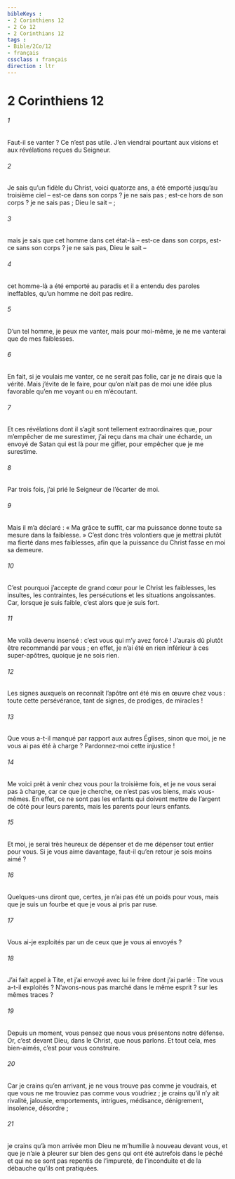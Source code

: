 ```yaml
---
bibleKeys : 
- 2 Corinthiens 12
- 2 Co 12
- 2 Corinthians 12
tags : 
- Bible/2Co/12
- français
cssclass : français
direction : ltr
---
```


# 2 Corinthiens 12

###### 1
Faut-il se vanter ? Ce n’est pas utile. J’en viendrai pourtant aux visions et aux révélations reçues du Seigneur.
###### 2
Je sais qu’un fidèle du Christ, voici quatorze ans, a été emporté jusqu’au troisième ciel – est-ce dans son corps ? je ne sais pas ; est-ce hors de son corps ? je ne sais pas ; Dieu le sait – ;
###### 3
mais je sais que cet homme dans cet état-là – est-ce dans son corps, est-ce sans son corps ? je ne sais pas, Dieu le sait –
###### 4
cet homme-là a été emporté au paradis et il a entendu des paroles ineffables, qu’un homme ne doit pas redire.
###### 5
D’un tel homme, je peux me vanter, mais pour moi-même, je ne me vanterai que de mes faiblesses.
###### 6
En fait, si je voulais me vanter, ce ne serait pas folie, car je ne dirais que la vérité. Mais j’évite de le faire, pour qu’on n’ait pas de moi une idée plus favorable qu’en me voyant ou en m’écoutant.
###### 7
Et ces révélations dont il s’agit sont tellement extraordinaires que, pour m’empêcher de me surestimer, j’ai reçu dans ma chair une écharde, un envoyé de Satan qui est là pour me gifler, pour empêcher que je me surestime.
###### 8
Par trois fois, j’ai prié le Seigneur de l’écarter de moi.
###### 9
Mais il m’a déclaré : « Ma grâce te suffit, car ma puissance donne toute sa mesure dans la faiblesse. » C’est donc très volontiers que je mettrai plutôt ma fierté dans mes faiblesses, afin que la puissance du Christ fasse en moi sa demeure.
###### 10
C’est pourquoi j’accepte de grand cœur pour le Christ les faiblesses, les insultes, les contraintes, les persécutions et les situations angoissantes. Car, lorsque je suis faible, c’est alors que je suis fort.
###### 11
Me voilà devenu insensé : c’est vous qui m’y avez forcé ! J’aurais dû plutôt être recommandé par vous ; en effet, je n’ai été en rien inférieur à ces super-apôtres, quoique je ne sois rien.
###### 12
Les signes auxquels on reconnaît l’apôtre ont été mis en œuvre chez vous : toute cette persévérance, tant de signes, de prodiges, de miracles !
###### 13
Que vous a-t-il manqué par rapport aux autres Églises, sinon que moi, je ne vous ai pas été à charge ? Pardonnez-moi cette injustice !
###### 14
Me voici prêt à venir chez vous pour la troisième fois, et je ne vous serai pas à charge, car ce que je cherche, ce n’est pas vos biens, mais vous-mêmes. En effet, ce ne sont pas les enfants qui doivent mettre de l’argent de côté pour leurs parents, mais les parents pour leurs enfants.
###### 15
Et moi, je serai très heureux de dépenser et de me dépenser tout entier pour vous. Si je vous aime davantage, faut-il qu’en retour je sois moins aimé ?
###### 16
Quelques-uns diront que, certes, je n’ai pas été un poids pour vous, mais que je suis un fourbe et que je vous ai pris par ruse.
###### 17
Vous ai-je exploités par un de ceux que je vous ai envoyés ?
###### 18
J’ai fait appel à Tite, et j’ai envoyé avec lui le frère dont j’ai parlé : Tite vous a-t-il exploités ? N’avons-nous pas marché dans le même esprit ? sur les mêmes traces ?
###### 19
Depuis un moment, vous pensez que nous vous présentons notre défense. Or, c’est devant Dieu, dans le Christ, que nous parlons. Et tout cela, mes bien-aimés, c’est pour vous construire.
###### 20
Car je crains qu’en arrivant, je ne vous trouve pas comme je voudrais, et que vous ne me trouviez pas comme vous voudriez ; je crains qu’il n’y ait rivalité, jalousie, emportements, intrigues, médisance, dénigrement, insolence, désordre ;
###### 21
je crains qu’à mon arrivée mon Dieu ne m’humilie à nouveau devant vous, et que je n’aie à pleurer sur bien des gens qui ont été autrefois dans le péché et qui ne se sont pas repentis de l’impureté, de l’inconduite et de la débauche qu’ils ont pratiquées.
